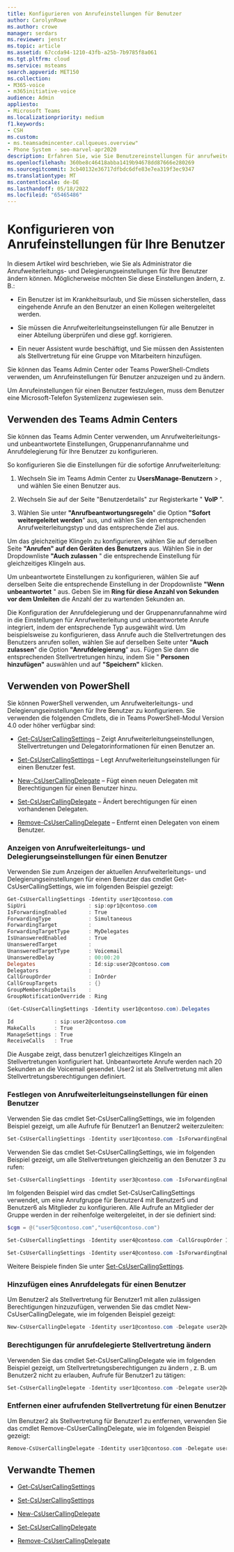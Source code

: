 ```yaml
---
title: Konfigurieren von Anrufeinstellungen für Benutzer
author: CarolynRowe
ms.author: crowe
manager: serdars
ms.reviewer: jenstr
ms.topic: article
ms.assetid: 67ccda94-1210-43fb-a25b-7b9785f8a061
ms.tgt.pltfrm: cloud
ms.service: msteams
search.appverid: MET150
ms.collection:
- M365-voice
- m365initiative-voice
audience: Admin
appliesto:
- Microsoft Teams
ms.localizationpriority: medium
f1.keywords:
- CSH
ms.custom:
- ms.teamsadmincenter.callqueues.overview"
- Phone System - seo-marvel-apr2020
description: Erfahren Sie, wie Sie Benutzereinstellungen für anrufweiterleitung und -delegierung konfigurieren.
ms.openlocfilehash: 360be8c46418abba1419b94678dd87666e280269
ms.sourcegitcommit: 3cb40132e36717dfbdc6dfe83e7ea319f3ec9347
ms.translationtype: MT
ms.contentlocale: de-DE
ms.lasthandoff: 05/18/2022
ms.locfileid: "65465486"
---
```

# <a name="configure-call-settings-for-your-users"></a>Konfigurieren von Anrufeinstellungen für Ihre Benutzer

In diesem Artikel wird beschrieben, wie Sie als Administrator die Anrufweiterleitungs- und Delegierungseinstellungen für Ihre Benutzer ändern können. Möglicherweise möchten Sie diese Einstellungen ändern, z. B.:

- Ein Benutzer ist im Krankheitsurlaub, und Sie müssen sicherstellen, dass eingehende Anrufe an den Benutzer an einen Kollegen weitergeleitet werden.

- Sie müssen die Anrufweiterleitungseinstellungen für alle Benutzer in einer Abteilung überprüfen und diese ggf. korrigieren.

- Ein neuer Assistent wurde beschäftigt, und Sie müssen den Assistenten als Stellvertretung für eine Gruppe von Mitarbeitern hinzufügen.

Sie können das Teams Admin Center oder Teams PowerShell-Cmdlets verwenden, um Anrufeinstellungen für Benutzer anzuzeigen und zu ändern.

Um Anrufeinstellungen für einen Benutzer festzulegen, muss dem Benutzer eine Microsoft-Telefon Systemlizenz zugewiesen sein.

## <a name="use-the-teams-admin-center"></a>Verwenden des Teams Admin Centers

Sie können das Teams Admin Center verwenden, um Anrufweiterleitungs- und unbeantwortete Einstellungen, Gruppenanrufannahme und Anrufdelegierung für Ihre Benutzer zu konfigurieren. 

So konfigurieren Sie die Einstellungen für die sofortige Anrufweiterleitung:

1. Wechseln Sie im Teams Admin Center zu **UsersManage-Benutzern** > , und wählen Sie einen Benutzer aus.

2. Wechseln Sie auf der Seite "Benutzerdetails" zur Registerkarte " **VoIP** ".

3. Wählen Sie unter **"Anrufbeantwortungsregeln**" die Option **"Sofort weitergeleitet werden**" aus, und wählen Sie den entsprechenden Anrufweiterleitungstyp und das entsprechende Ziel aus.

Um das gleichzeitige Klingeln zu konfigurieren, wählen Sie auf derselben Seite **"Anrufen" auf den Geräten des Benutzers** aus. Wählen Sie in der Dropdownliste **"Auch zulassen** " die entsprechende Einstellung für gleichzeitiges Klingeln aus.

Um unbeantwortete Einstellungen zu konfigurieren, wählen Sie auf derselben Seite die entsprechende Einstellung in der Dropdownliste **"Wenn unbeantwortet** " aus. Geben Sie im **Ring für diese Anzahl von Sekunden vor dem Umleiten** die Anzahl der zu wartenden Sekunden an.

Die Konfiguration der Anrufdelegierung und der Gruppenanrufannahme wird in die Einstellungen für Anrufweiterleitung und unbeantwortete Anrufe integriert, indem der entsprechende Typ ausgewählt wird. Um beispielsweise zu konfigurieren, dass Anrufe auch die Stellvertretungen des Benutzers anrufen sollen, wählen Sie auf derselben Seite unter **"Auch zulassen**" die Option **"Anrufdelegierung**" aus. Fügen Sie dann die entsprechenden Stellvertretungen hinzu, indem Sie " **Personen hinzufügen"** auswählen und auf **"Speichern"** klicken.


## <a name="use-powershell"></a>Verwenden von PowerShell

Sie können PowerShell verwenden, um Anrufweiterleitungs- und Delegierungseinstellungen für Ihre Benutzer zu konfigurieren.  Sie verwenden die folgenden Cmdlets, die in Teams PowerShell-Modul Version 4.0 oder höher verfügbar sind:

- [Get-CsUserCallingSettings](/powershell/module/teams/get-csusercallingsettings?view=teams-ps) – Zeigt Anrufweiterleitungseinstellungen, Stellvertretungen und Delegatorinformationen für einen Benutzer an.

- [Set-CsUserCallingSettings](/powershell/module/teams/set-csusercallingsettings?view=teams-ps) – Legt Anrufweiterleitungseinstellungen für einen Benutzer fest.

- [New-CsUserCallingDelegate](/powershell/module/teams/new-csusercallingdelegate?view=teams-ps) – Fügt einen neuen Delegaten mit Berechtigungen für einen Benutzer hinzu.

-   [Set-CsUserCallingDelegate](/powershell/module/teams/set-csusercallingdelegate?view=teams-ps) – Ändert berechtigungen für einen vorhandenen Delegaten.

-   [Remove-CsUserCallingDelegate](/powershell/module/teams/remove-csusercallingdelegate?view=teams-ps) – Entfernt einen Delegaten von einem Benutzer.


### <a name="display-call-forward-and-delegation-settings-for-a-user"></a>Anzeigen von Anrufweiterleitungs- und Delegierungseinstellungen für einen Benutzer

Verwenden Sie zum Anzeigen der aktuellen Anrufweiterleitungs- und Delegierungseinstellungen für einen Benutzer das cmdlet Get-CsUserCallingSettings, wie im folgenden Beispiel gezeigt:

```PowerShell
Get-CsUserCallingSettings -Identity user1@contoso.com
SipUri                    : sip:opr1@contoso.com
IsForwardingEnabled       : True
ForwardingType            : Simultaneous
ForwardingTarget          :
ForwardingTargetType      : MyDelegates
IsUnansweredEnabled       : True
UnansweredTarget          :
UnansweredTargetType      : Voicemail
UnansweredDelay           : 00:00:20
Delegates                 : Id:sip:user2@contoso.com
Delegators                : 
CallGroupOrder            : InOrder
CallGroupTargets          : {}
GroupMembershipDetails    :
GroupNotificationOverride : Ring

(Get-CsUserCallingSettings -Identity user1@contoso.com).Delegates

Id             : sip:user2@contoso.com
MakeCalls      : True
ManageSettings : True
ReceiveCalls   : True
```

Die Ausgabe zeigt, dass benutzer1 gleichzeitiges Klingeln an Stellvertretungen konfiguriert hat. Unbeantwortete Anrufe werden nach 20 Sekunden an die Voicemail gesendet. User2 ist als Stellvertretung mit allen Stellvertretungsberechtigungen definiert.


### <a name="set-call-forward-settings-for-a-user"></a>Festlegen von Anrufweiterleitungseinstellungen für einen Benutzer

Verwenden Sie das cmdlet Set-CsUserCallingSettings, wie im folgenden Beispiel gezeigt, um alle Aufrufe für Benutzer1 an Benutzer2 weiterzuleiten: 

```PowerShell
Set-CsUserCallingSettings -Identity user1@contoso.com -IsForwardingEnabled $true -ForwardingType Immediate -ForwardingTargetType SingleTarget -ForwardingTarget user2@contoso.com
```

Verwenden Sie das cmdlet Set-CsUserCallingSettings, wie im folgenden Beispiel gezeigt, um alle Stellvertretungen gleichzeitig an den Benutzer 3 zu rufen: 

```PowerShell
Set-CsUserCallingSettings -Identity user3@contoso.com -IsForwardingEnabled $true -ForwardingType Simultaneous -ForwardingTargetType MyDelegates
```

Im folgenden Beispiel wird das cmdlet Set-CsUserCallingSettings verwendet, um eine Anrufgruppe für Benutzer4 mit Benutzer5 und Benutzer6 als Mitglieder zu konfigurieren. Alle Aufrufe an Mitglieder der Gruppe werden in der reihenfolge weitergeleitet, in der sie definiert sind: 

```PowerShell
$cgm = @("user5@contoso.com","user6@contoso.com")

Set-CsUserCallingSettings -Identity user4@contoso.com -CallGroupOrder InOrder -CallGroupTargets $cgm

Set-CsUserCallingSettings -Identity user4@contoso.com -IsForwardingEnabled $true -ForwardingType Immediate -ForwardingTargetType Group
```

Weitere Beispiele finden Sie unter [Set-CsUserCallingSettings](/powershell/module/teams/get-csusercallingsettings?view=teams-ps).

### <a name="add-a-calling-delegate-for-a-user"></a>Hinzufügen eines Anrufdelegats für einen Benutzer

Um Benutzer2 als Stellvertretung für Benutzer1 mit allen zulässigen Berechtigungen hinzuzufügen, verwenden Sie das cmdlet New-CsUserCallingDelegate, wie im folgenden Beispiel gezeigt: 

```PowerShell
New-CsUserCallingDelegate -Identity user1@contoso.com -Delegate user2@contoso.com -MakeCalls $true -ReceiveCalls $true -ManageSettings $true
```

### <a name="change-calling-delegate-permissions"></a>Berechtigungen für anrufdelegierte Stellvertretung ändern

Verwenden Sie das cmdlet Set-CsUserCallingDelegate wie im folgenden Beispiel gezeigt, um Stellvertretungsberechtigungen zu ändern , z. B. um Benutzer2 nicht zu erlauben, Aufrufe für Benutzer1 zu tätigen: 

```PowerShell
Set-CsUserCallingDelegate -Identity user1@contoso.com -Delegate user2@contoso.com -MakeCalls $false
```

### <a name="remove-a-calling-delegate-for-a-user"></a>Entfernen einer aufrufenden Stellvertretung für einen Benutzer

Um Benutzer2 als Stellvertretung für Benutzer1 zu entfernen, verwenden Sie das cmdlet Remove-CsUserCallingDelegate, wie im folgenden Beispiel gezeigt: 

```PowerShell
Remove-CsUserCallingDelegate -Identity user1@contoso.com -Delegate user2@contoso.com
```


## <a name="related-topics"></a>Verwandte Themen

- [Get-CsUserCallingSettings](/powershell/module/teams/get-csusercallingsettings?view=teams-ps) 

- [Set-CsUserCallingSettings](/powershell/module/teams/set-csusercallingsettings?view=teams-ps) 

- [New-CsUserCallingDelegate](/powershell/module/teams/new-csusercallingdelegate?view=teams-ps) 

-   [Set-CsUserCallingDelegate](/powershell/module/teams/set-csusercallingdelegate?view=teams-ps) 

-   [Remove-CsUserCallingDelegate](/powershell/module/teams/remove-csusercallingdelegate?view=teams-ps) 
